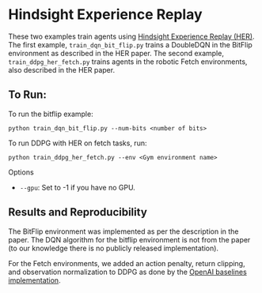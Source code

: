 # Hindsight Experience Replay
These two examples train agents using [Hindsight Experience Replay (HER)](https://arxiv.org/abs/1707.01495). The first example, `train_dqn_bit_flip.py` trains a DoubleDQN in the BitFlip environment as described in the HER paper. The second example, `train_ddpg_her_fetch.py` trains agents in the robotic Fetch environments, also described in the HER paper.

## To Run:

To run the bitflip example:
```
python train_dqn_bit_flip.py --num-bits <number of bits>
```

To run DDPG with HER on fetch tasks, run:
```
python train_ddpg_her_fetch.py --env <Gym environment name>
```

Options
- `--gpu`: Set to -1 if you have no GPU.

## Results and Reproducibility
The BitFlip environment was implemented as per the description in the paper. The DQN algorithm for the bitflip environment is not from the paper (to our knowledge there is no publicly released implementation).

For the Fetch environments, we added an action penalty, return clipping, and observation normalization to DDPG as done by the [OpenAI baselines implementation](https://github.com/openai/baselines/tree/master/baselines/her).

